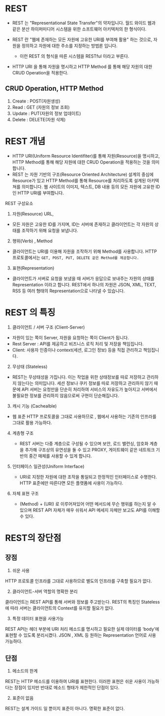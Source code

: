 # REST

- REST 는 "Representational State Transfer"의 약자입니다. 월드 와이드 웹과 같은 분산 하이퍼미디어 시스템을 위한 소프트웨어 아키텍처의 한 형식이다.
- REST 란 "웹에 존재하는 모든 자원에 고유한 URI를 부여해 활용" 하는 것으로, 자원을 정의하고 자원에 대한 주소를 지정하는 방법론 입니다.
    - 이런 REST 의 형식을 따른 시스템을 RESTful 이라고 부른다.

- HTTP URI 을 통해 자원을 명시하고 HTTP Method 를 통해 해당 자원의 대한 CRUD Operation을 적용한다.

## CRUD Operation, HTTP Method

1. Create : POST(자원생성)
2. Read : GET (자원의 정보 조회)
3. Update : PUT(자원의 정보 업데이트)
4. Delete : DELETE(자원 삭제)

# REST 개념

- HTTP URI(Uniform Resource Identifiter)를 통해 자원(Resource)을 명시하고, HTTP Method를 통해 해당 자원에 대한 CRUD Operation을 적용하는 것을 의미합니다.
- REST 는 자원 기반의 구조(Resource Oriented Architecture) 설계의 중심에 Resource가 있고 HTTP Method를 통해 Resource를 처리하도록 설계된 아키텍쳐를 의미합니다. 웹 사이트의 이미지, 텍스트, DB 내용 등의 모든 자원에 고유한 ID인 HTTP URI를 부여합니다.

REST 구성요소
1. 자원(Resource)  URL, 

- 모든 자원은 고유한 ID를 가지며, ID는 서버에 존재하고 클라이언트는 각 자원의 상태를 조작하기 위해 요청을 보냅니다.

2. 행위(Verb) , Method

- 클라이언트는 URI를 이용해 자원을 조작하기 위해 Method를 사용합니다. HTTP 프로토콜에서는 ``GET, POST, PUT, DELETE 같은 Method를 제공합니다.``

3. 표현(Representation)

- 클라이언트가 서버로 요청을 보냈을 때 서버가 응답으로 보내주는 자원의 상태를 Representation 이라고 합니다. REST에서 하나의 자원은 JSON, XML, TEXT, RSS 등 여러 형태의 Representation으로 나타낼 수 있습니다.

# REST 의 특징

1. 클라이언트 / 서버 구조 (Client-Server)

- 자원이 있는 쪽이 Server, 자원을 요청하는 쪽이 Client가 됩니다.
- Rest Server : API를 제공하고 비즈니스 로직 처리 및 저장을 책임집니다.
- Client: 사용자 인증이나 context(세션, 로그인 정보) 등을 직접 관리하고 책임집니다.

2. 무상태 (Stateless)

- REST는 무상태성을 가집니다. 이는 작업을 위한 상태정보를 따로 저장하고 관리하지 않는다는 의미입니다. 세션 정보나 쿠키 정보를 따로 저장하고 관리하지 않기 때문에 API 서버는 요청만을 단순히 처리하여 서비스의 자유도가 높아지고 서버에서 불필요한 정보를 관리하지 않음으로써 구현이 단순해집니다.

3. 캐시 기능 (Cachealble)

- 웹 표준 HTTP 프로토콜을 그대로 사용하므로 , 웹에서 사용하는 기존의 인프라를 그대로 활용 가능하다.

4. 계층형 구조

    - REST 서버는 다중 계층으로 구성될 수 있으며 보안, 로드 밸런싱, 암호화 계층을 추가해 구조상의 유연성을 둘 수 있고 PROXY, 게이트웨이 같은 네트워크 기반의 중간 매체를 사용할 수 있게 합니다.

5. 인터페이스 일관성(Uniform Interface)

    - URI로 지정한 자원에 대한 조작을 통일되고 한정적인 인터페이스로 수행한다. HTTP 표준에만 따른다면 모든 플랫폼에 사용이 가능하다.

6. 자체 표현 구조
    - (Method) + (URI) 로 이루어져있어 어떤 메서드에 무슨 행위를 하는지 알 수 있으며 REST API 자체가 매우 쉬워서 API 메세지 자체만 보고도 API를 이해할 수 있다.

# REST의 장단점

## 장점
1. 쉬운 사용

HTTP 프로토콜 인프라를 그대로 사용하므로 별도의 인프라를 구축할 필요가 없다.

2. 클라이언트-서버 역할의 명확한 분리

클라이언트는 REST API를 통해 서버와 정보를 주고받는다. REST의 특징인 Stateless에 따라 서버는 클라이언트의 Context를 유지할 필요가 없다.

3. 특정 데이터 표현을 사용가능

REST API는 헤더 부분에 URI 처리 메소드를 명시하고 필요한 실제 데이터를 ‘body’에 표현할 수 있도록 분리시켰다. JSON , XML 등 원하는 Representation 언어로 사용 가능하다.

## 단점
1. 메소드의 한계

REST는 HTTP 메소드를 이용하여 URI를 표현한다. 이러한 표현은 쉬운 사용이 가능하다는 장점이 있지만 반대로 메소드 형태가 제한적인 단점이 있다.

2. 표준이 없음

REST는 설계 가이드 일 뿐이지 표준이 아니다. 명확한 표준이 없다.